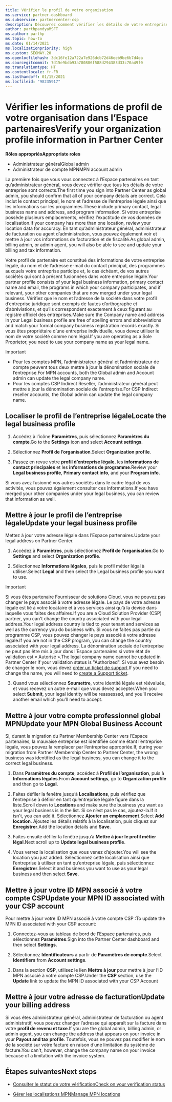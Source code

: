 ```yaml
---
title: Vérifier le profil de votre organisation
ms.service: partner-dashboard
ms.subservice: partnercenter-csp
description: Découvrez comment vérifier les détails de votre entreprise comme le contact principal, l’adresse et les informations sur les programmes. Vous pouvez aussi mettre à jour votre adresse légale et votre adresse de facturation.
author: parthpandyaMSFT
ms.author: parthp
ms.topic: how-to
ms.date: 01/14/2021
ms.localizationpriority: high
ms.custom: SEOMAY.20
ms.openlocfilehash: 3dc16fe12a722a7e926dcb72d46eeb9be6b7d4ea
ms.sourcegitcommit: 7d15e9bdb93a780886f588d294383d33c70a49f0
ms.translationtype: HT
ms.contentlocale: fr-FR
ms.lasthandoff: 01/15/2021
ms.locfileid: "98235917"
---
```

# <a name="verify-your-organization-profile-information-in-partner-center"></a><span data-ttu-id="f982e-104">Vérifier les informations de profil de votre organisation dans l’Espace partenaires</span><span class="sxs-lookup"><span data-stu-id="f982e-104">Verify your organization profile information in Partner Center</span></span>

<span data-ttu-id="f982e-105">**Rôles appropriés**</span><span class="sxs-lookup"><span data-stu-id="f982e-105">**Appropriate roles**</span></span>

- <span data-ttu-id="f982e-106">Administrateur général</span><span class="sxs-lookup"><span data-stu-id="f982e-106">Global admin</span></span>
- <span data-ttu-id="f982e-107">Administrateur de compte MPN</span><span class="sxs-lookup"><span data-stu-id="f982e-107">MPN account admin</span></span>

<span data-ttu-id="f982e-108">La première fois que vous vous connectez à l’Espace partenaires en tant qu’administrateur général, vous devez vérifier que tous les détails de votre entreprise sont corrects.</span><span class="sxs-lookup"><span data-stu-id="f982e-108">The first time you sign into Partner Center as global admin, you should confirm that all of your company details are correct.</span></span> <span data-ttu-id="f982e-109">Cela inclut le contact principal, le nom et l’adresse de l’entreprise légale ainsi que les informations sur les programmes.</span><span class="sxs-lookup"><span data-stu-id="f982e-109">These include primary contact, legal business name and address, and program information.</span></span> <span data-ttu-id="f982e-110">Si votre entreprise possède plusieurs emplacements, vérifiez l’exactitude de vos données de localisation.</span><span class="sxs-lookup"><span data-stu-id="f982e-110">If your company has more than one location, review your location data for accuracy.</span></span> <span data-ttu-id="f982e-111">En tant qu’administrateur général, administrateur de facturation ou agent d’administration, vous pouvez également voir et mettre à jour vos informations de facturation et de fiscalité.</span><span class="sxs-lookup"><span data-stu-id="f982e-111">As global admin, billing admin, or admin agent, you will also be able to see and update your billing and tax information.</span></span>

<span data-ttu-id="f982e-112">Votre profil de partenaire est constitué des informations de votre entreprise légale, du nom et de l’adresse e-mail du contact principal, des programmes auxquels votre entreprise participe et, le cas échéant, de vos autres sociétés qui sont à présent fusionnées dans votre entreprise légale.</span><span class="sxs-lookup"><span data-stu-id="f982e-112">Your partner profile consists of your legal business information, primary contact name and email, the programs in which your company participates, and if relevant, your other companies that are now merged under your legal business.</span></span> <span data-ttu-id="f982e-113">Vérifiez que le nom et l’adresse de la société dans votre profil d’entreprise juridique sont exempts de fautes d’orthographe et d’abréviations, et qu’ils correspondent exactement à ceux figurant au registre officiel des entreprises.</span><span class="sxs-lookup"><span data-stu-id="f982e-113">Make sure the Company name and address in your Legal business profile are free of spelling errors and abbreviations and match your formal company business registration records exactly.</span></span> <span data-ttu-id="f982e-114">Si vous êtes propriétaire d’une entreprise individuelle, vous devez utiliser le nom de votre société comme nom légal.</span><span class="sxs-lookup"><span data-stu-id="f982e-114">If you are operating as a Sole Proprietor, you need to use your company name as your legal name.</span></span>

>[!Important]
>- <span data-ttu-id="f982e-115">Pour les comptes MPN, l’administrateur général et l’administrateur de compte peuvent tous deux mettre à jour la dénomination sociale de l’entreprise.</span><span class="sxs-lookup"><span data-stu-id="f982e-115">For MPN accounts, both the Global admin and Account admin can update the legal company name.</span></span>
>- <span data-ttu-id="f982e-116">Pour les comptes CSP Indirect Reseller, l’administrateur général peut mettre à jour la dénomination sociale de l’entreprise.</span><span class="sxs-lookup"><span data-stu-id="f982e-116">For CSP Indirect reseller accounts, the Global admin can update the legal company name.</span></span> 

## <a name="locate-the-legal-business-profile"></a><span data-ttu-id="f982e-117">Localiser le profil de l’entreprise légale</span><span class="sxs-lookup"><span data-stu-id="f982e-117">Locate the legal business profile</span></span>

1. <span data-ttu-id="f982e-118">Accédez à l’icône **Paramètres**, puis sélectionnez **Paramètres du compte**.</span><span class="sxs-lookup"><span data-stu-id="f982e-118">Go to the **Settings** icon and select **Account settings**.</span></span>
 
1. <span data-ttu-id="f982e-119">Sélectionnez **Profil de l’organisation**.</span><span class="sxs-lookup"><span data-stu-id="f982e-119">Select **Organization profile**.</span></span> 

2. <span data-ttu-id="f982e-120">Passez en revue votre **profil d’entreprise légale**, les **informations de contact principales** et les **informations de programme**.</span><span class="sxs-lookup"><span data-stu-id="f982e-120">Review your **Legal business profile**, **Primary contact info**, and your **Program info**.</span></span>

<span data-ttu-id="f982e-121">Si vous avez fusionné vos autres sociétés dans le cadre légal de vos activités, vous pouvez également consulter ces informations.</span><span class="sxs-lookup"><span data-stu-id="f982e-121">If you have merged your other companies under your legal business, you can review that information as well.</span></span> 

## <a name="update-your-legal-business-profile"></a><span data-ttu-id="f982e-122">Mettre à jour le profil de l’entreprise légale</span><span class="sxs-lookup"><span data-stu-id="f982e-122">Update your legal business profile</span></span>

<span data-ttu-id="f982e-123">Mettez à jour votre adresse légale dans l’Espace partenaires.</span><span class="sxs-lookup"><span data-stu-id="f982e-123">Update your legal address on Partner Center.</span></span>

1. <span data-ttu-id="f982e-124">Accédez à **Paramètres**, puis sélectionnez **Profil de l’organisation**.</span><span class="sxs-lookup"><span data-stu-id="f982e-124">Go to **Settings** and select **Organization profile**.</span></span>


2. <span data-ttu-id="f982e-125">Sélectionnez **Informations légales**, puis le profil métier légal à utiliser.</span><span class="sxs-lookup"><span data-stu-id="f982e-125">Select **Legal**  and then select the Legal business profile you want to use.</span></span>

>[!Important]
><span data-ttu-id="f982e-126">Si vous êtes partenaire Fournisseur de solutions Cloud, vous ne pouvez pas changer le pays associé à votre adresse légale. Le pays de votre adresse légale est lié à votre locataire et à vos services ainsi qu’à la devise dans laquelle vous faites des affaires.</span><span class="sxs-lookup"><span data-stu-id="f982e-126">If you are a Cloud Solution Provider (CSP) partner, you can't change the country associated with your legal address.Your legal address country is tied to your tenant and services as well as the currency you do business with.</span></span> <span data-ttu-id="f982e-127">Si vous ne faites pas partie du programme CSP, vous pouvez changer le pays associé à votre adresse légale.</span><span class="sxs-lookup"><span data-stu-id="f982e-127">If you are not in the CSP program, you can change the country associated with your legal address.</span></span> <span data-ttu-id="f982e-128">La dénomination sociale de l’entreprise ne peut pas être mis à jour dans l’Espace partenaires si votre état de validation est « Autorisé ».</span><span class="sxs-lookup"><span data-stu-id="f982e-128">The legal company name cannot be updated in Partner Center if your validation status is "Authorized".</span></span> <span data-ttu-id="f982e-129">Si vous avez besoin de changer le nom, vous devez [créer un ticket de support](https://partner.microsoft.com/dashboard/support/servicerequests/create?stage=2&topicid=eb74583c-61b3-2124-bffc-00920e0ae772).</span><span class="sxs-lookup"><span data-stu-id="f982e-129">If you need to change the name, you will need to [create a Support ticket](https://partner.microsoft.com/dashboard/support/servicerequests/create?stage=2&topicid=eb74583c-61b3-2124-bffc-00920e0ae772).</span></span>

3. <span data-ttu-id="f982e-130">Quand vous sélectionnez **Soumettre**, votre identité légale est réévaluée, et vous recevez un autre e-mail que vous devez accepter.</span><span class="sxs-lookup"><span data-stu-id="f982e-130">When you select **Submit**, your legal identity will be reassessed, and you'll receive another email which you'll need to accept.</span></span>

## <a name="update-your-mpn-global-business-account"></a><span data-ttu-id="f982e-131">Mettre à jour votre compte professionnel global MPN</span><span class="sxs-lookup"><span data-stu-id="f982e-131">Update your MPN Global Business Account</span></span>

<span data-ttu-id="f982e-132">Si, durant la migration du Partner Membership Center vers l’Espace partenaires, la mauvaise entreprise est identifiée comme étant l’entreprise légale, vous pouvez la remplacer par l’entreprise appropriée.</span><span class="sxs-lookup"><span data-stu-id="f982e-132">If, during your migration from Partner Membership Center to Partner Center, the wrong business was identified as the legal business, you can change it to the correct legal business.</span></span>

1. <span data-ttu-id="f982e-133">Dans **Paramètres du compte**, accédez à **Profil de l’organisation**, puis à **Informations légales**.</span><span class="sxs-lookup"><span data-stu-id="f982e-133">From **Account settings**, go to **Organization profile** and then go to **Legal**.</span></span>

1.  <span data-ttu-id="f982e-134">Faites défiler la fenêtre jusqu’à **Localisations**, puis vérifiez que l’entreprise à définir en tant qu’entreprise légale figure dans la liste.</span><span class="sxs-lookup"><span data-stu-id="f982e-134">Scroll down to **Locations** and make sure the business you want as your legal business is in the list.</span></span> <span data-ttu-id="f982e-135">Si ce n’est pas le cas, ajoutez-la.</span><span class="sxs-lookup"><span data-stu-id="f982e-135">If it isn't, you can add it.</span></span> <span data-ttu-id="f982e-136">Sélectionnez **Ajouter un emplacement**.</span><span class="sxs-lookup"><span data-stu-id="f982e-136">Select **Add location**.</span></span> <span data-ttu-id="f982e-137">Ajoutez les détails relatifs à la localisation, puis cliquez sur **Enregistrer**.</span><span class="sxs-lookup"><span data-stu-id="f982e-137">Add the location details and **Save**.</span></span>

2. <span data-ttu-id="f982e-138">Faites ensuite défiler la fenêtre jusqu’à **Mettre à jour le profil métier légal**.</span><span class="sxs-lookup"><span data-stu-id="f982e-138">Next scroll up to **Update legal business profile**.</span></span>

3. <span data-ttu-id="f982e-139">Vous verrez la localisation que vous venez d’ajouter.</span><span class="sxs-lookup"><span data-stu-id="f982e-139">You will see the location you just added.</span></span> <span data-ttu-id="f982e-140">Sélectionnez cette localisation ainsi que l’entreprise à utiliser en tant qu’entreprise légale, puis sélectionnez **Enregistrer**.</span><span class="sxs-lookup"><span data-stu-id="f982e-140">Select it and business you want to use as your legal business and then select **Save**.</span></span>

## <a name="update-your-mpn-id-associated-with-your-csp-account"></a><span data-ttu-id="f982e-141">Mettre à jour votre ID MPN associé à votre compte CSP</span><span class="sxs-lookup"><span data-stu-id="f982e-141">Update your MPN ID associated with your CSP account</span></span>

<span data-ttu-id="f982e-142">Pour mettre à jour votre ID MPN associé à votre compte CSP :</span><span class="sxs-lookup"><span data-stu-id="f982e-142">To update the MPN ID associated with your CSP account:</span></span>

1. <span data-ttu-id="f982e-143">Connectez-vous au tableau de bord de l’Espace partenaires, puis sélectionnez **Paramètres**.</span><span class="sxs-lookup"><span data-stu-id="f982e-143">Sign into the Partner Center dashboard and then select **Settings**.</span></span>
 
1. <span data-ttu-id="f982e-144">Sélectionnez **Identificateurs** à partir de **Paramètres de compte**.</span><span class="sxs-lookup"><span data-stu-id="f982e-144">Select **Identifiers** from **Account settings**.</span></span>

1. <span data-ttu-id="f982e-145">Dans la section **CSP**, utilisez le lien **Mettre à jour** pour mettre à jour l’ID MPN associé à votre compte CSP.</span><span class="sxs-lookup"><span data-stu-id="f982e-145">Under the **CSP** section, use the **Update** link to update the MPN ID associated with your CSP Account</span></span> 


## <a name="update-your-billing-address"></a><span data-ttu-id="f982e-146">Mettre à jour votre adresse de facturation</span><span class="sxs-lookup"><span data-stu-id="f982e-146">Update your billing address</span></span>

<span data-ttu-id="f982e-147">Si vous êtes administrateur général, administrateur de facturation ou agent administratif, vous pouvez changer l’adresse qui apparaît sur la facture dans votre **profil de revenu et taxe**.</span><span class="sxs-lookup"><span data-stu-id="f982e-147">If you are the global admin, billing admin, or admin agent, you can change the address that appears on your invoice in your **Payout and tax profile**.</span></span> <span data-ttu-id="f982e-148">Toutefois, vous ne pouvez pas modifier le nom de la société sur votre facture en raison d’une limitation du système de facture.</span><span class="sxs-lookup"><span data-stu-id="f982e-148">You can't, however, change the company name on your invoice because of a limitation with the invoice system.</span></span>

## <a name="next-steps"></a><span data-ttu-id="f982e-149">Étapes suivantes</span><span class="sxs-lookup"><span data-stu-id="f982e-149">Next steps</span></span>

- [<span data-ttu-id="f982e-150">Consulter le statut de votre vérification</span><span class="sxs-lookup"><span data-stu-id="f982e-150">Check on your verification status</span></span>](verification-responses.md)
 
- [<span data-ttu-id="f982e-151">Gérer les localisations MPN</span><span class="sxs-lookup"><span data-stu-id="f982e-151">Manage MPN locations</span></span>](manage-locations.md)

